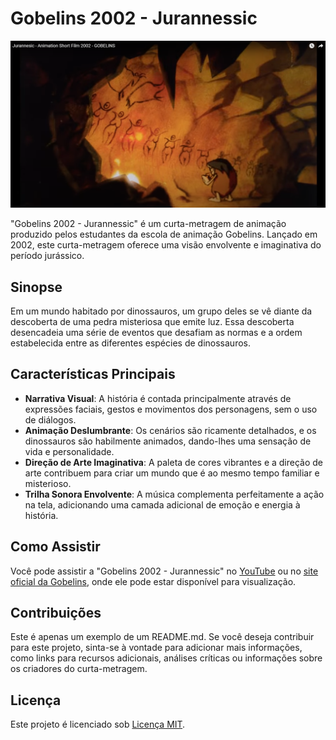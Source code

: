 # Gobelins 2002 - Jurannessic

![Jurannessic](pict1.png)

"Gobelins 2002 - Jurannessic" é um curta-metragem de animação produzido pelos estudantes da escola de animação Gobelins. Lançado em 2002, este curta-metragem oferece uma visão envolvente e imaginativa do período jurássico.

## Sinopse

Em um mundo habitado por dinossauros, um grupo deles se vê diante da descoberta de uma pedra misteriosa que emite luz. Essa descoberta desencadeia uma série de eventos que desafiam as normas e a ordem estabelecida entre as diferentes espécies de dinossauros.

## Características Principais

- **Narrativa Visual**: A história é contada principalmente através de expressões faciais, gestos e movimentos dos personagens, sem o uso de diálogos.
- **Animação Deslumbrante**: Os cenários são ricamente detalhados, e os dinossauros são habilmente animados, dando-lhes uma sensação de vida e personalidade.
- **Direção de Arte Imaginativa**: A paleta de cores vibrantes e a direção de arte contribuem para criar um mundo que é ao mesmo tempo familiar e misterioso.
- **Trilha Sonora Envolvente**: A música complementa perfeitamente a ação na tela, adicionando uma camada adicional de emoção e energia à história.

## Como Assistir

Você pode assistir a "Gobelins 2002 - Jurannessic" no [YouTube](link_para_o_video_do_curta) ou no [site oficial da Gobelins](link_para_o_site_oficial), onde ele pode estar disponível para visualização.

## Contribuições

Este é apenas um exemplo de um README.md. Se você deseja contribuir para este projeto, sinta-se à vontade para adicionar mais informações, como links para recursos adicionais, análises críticas ou informações sobre os criadores do curta-metragem.

## Licença

Este projeto é licenciado sob [Licença MIT](LICENSE).


